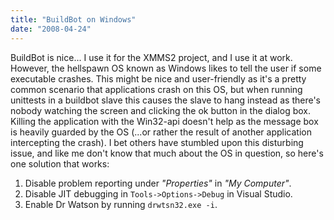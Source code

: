 ```yaml
---
title: "BuildBot on Windows"
date: "2008-04-24"
---
```


BuildBot is nice... I use it for the XMMS2 project, and I use it at work. However, the hellspawn OS known as Windows likes to tell the user if some executable crashes. This might be nice and user-friendly as it's a pretty common scenario that applications crash on this OS, but when running unittests in a buildbot slave this causes the slave to hang instead as there's nobody watching the screen and clicking the ok button in the dialog box. Killing the application with the Win32-api doesn't help as the message box is heavily guarded by the OS (...or rather the result of another application intercepting the crash). I bet others have stumbled upon this disturbing issue, and like me don't know that much about the OS in question, so here's one solution that works:

1. Disable problem reporting under _"Properties"_ in _"My Computer"_.
2. Disable JIT debugging in `Tools->Options->Debug` in Visual Studio.
3. Enable Dr Watson by running `drwtsn32.exe -i`.
